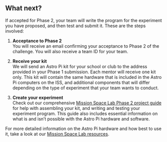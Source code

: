 ## What next?

If accepted for Phase 2, your team will write the program for the experiment you have proposed, and then test and submit it. These are the steps involved:

1. **Acceptance to Phase 2** <br>
You will receive an email confirming your acceptance to Phase 2 of the challenge. You will also receive a team ID for your team.

2. **Receive your kit** <br>
We will send an Astro Pi kit for your school or club to the address provided in your Phase 1 submission. Each mentor will receive one kit only. This kit will contain the same hardware that is included in the Astro Pi computers on the ISS, and additional components that will differ depending on the type of experiment that your team wants to conduct.

3. **Create your experiment** <br>
Check out our comprehensive [Mission Space Lab Phase 2 project guide](https://rpf.io/ap-msl-guide) for help with assembling your kit, and writing and testing your experiment program. This guide also includes essential information on what is and isn’t possible with the Astro Pi hardware and software.

For more detailed information on the Astro Pi hardware and how best to use it, take a look at our [Mission Space Lab resources](https://astro-pi.org/mission-space-lab/resources).
